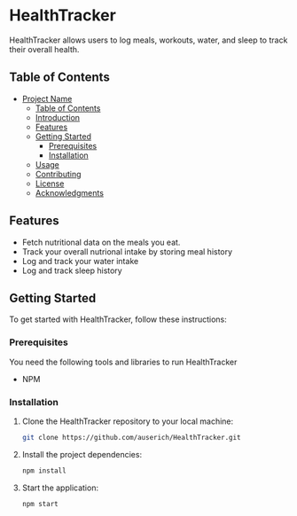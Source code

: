 # HealthTracker

HealthTracker allows users to log meals, workouts, water, and sleep to track their overall health.

## Table of Contents

- [Project Name](#health-tracker)
  - [Table of Contents](#table-of-contents)
  - [Introduction](#introduction)
  - [Features](#features)
  - [Getting Started](#getting-started)
    - [Prerequisites](#prerequisites)
    - [Installation](#installation)
  - [Usage](#usage)
  - [Contributing](#contributing)
  - [License](#license)
  - [Acknowledgments](#acknowledgments)

## Features

- Fetch nutritional data on the meals you eat.
- Track your overall nutrional intake by storing meal history
- Log and track your water intake
- Log and track sleep history

## Getting Started

To get started with HealthTracker, follow these instructions:

### Prerequisites

You need the following tools and libraries to run HealthTracker

- NPM

### Installation

1. Clone the HealthTracker repository to your local machine:

   ```bash
   git clone https://github.com/auserich/HealthTracker.git

2. Install the project dependencies:

    ```bash
    npm install

3. Start the application:

   ```bash
   npm start
